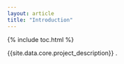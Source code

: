 ```yaml
---
layout: article
title: "Introduction"
---
```


{% include toc.html %}

{{site.data.core.project_description}}   .
